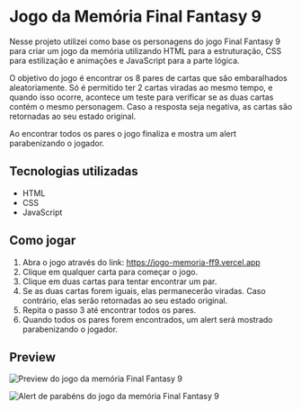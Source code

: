 # Jogo da Memória Final Fantasy 9

Nesse projeto utilizei como base os personagens do jogo Final Fantasy 9 para criar um jogo da memória utilizando HTML para a estruturação, CSS para estilização e animações e JavaScript para a parte lógica.

O objetivo do jogo é encontrar os 8 pares de cartas que são embaralhados aleatoriamente. Só é permitido ter 2 cartas viradas ao mesmo tempo, e quando isso ocorre, acontece um teste para verificar se as duas cartas contém o mesmo personagem. Caso a resposta seja negativa, as cartas são retornadas ao seu estado original.

Ao encontrar todos os pares o jogo finaliza e mostra um alert parabenizando o jogador.

## Tecnologias utilizadas

- HTML
- CSS
- JavaScript

## Como jogar

1. Abra o jogo através do link: https://jogo-memoria-ff9.vercel.app
2. Clique em qualquer carta para começar o jogo.
3. Clique em duas cartas para tentar encontrar um par.
4. Se as duas cartas forem iguais, elas permanecerão viradas. Caso contrário, elas serão retornadas ao seu estado original.
5. Repita o passo 3 até encontrar todos os pares.
6. Quando todos os pares forem encontrados, um alert será mostrado parabenizando o jogador.

## Preview

![Preview do jogo da memória Final Fantasy 9](https://user-images.githubusercontent.com/105560340/236839687-dd599f6d-e795-475c-994d-afd98e79498d.png)

![Alert de parabéns do jogo da memória Final Fantasy 9](https://user-images.githubusercontent.com/105560340/236840155-35390f67-8dbb-44bf-afeb-3d7897d7f748.png)

